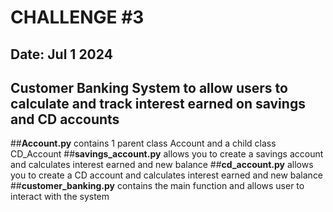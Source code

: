 # CHALLENGE #3     

## Date: Jul 1 2024

## **Customer Banking System to allow users to calculate and track interest earned on savings and CD accounts**

##**Account.py** contains 1 parent class Account and a child class CD_Account
##**savings_account.py** allows you to create a savings account and calculates interest earned and new balance
##**cd_account.py** allows you to create a CD account and calculates interest earned and new balance
##**customer_banking.py** contains the main function and allows user to interact with the system




